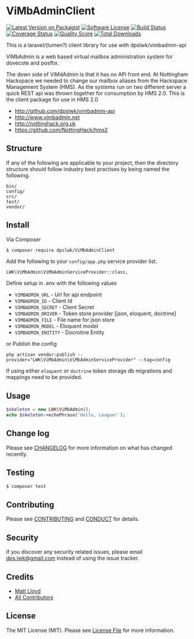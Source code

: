 # ViMbAdminClient

[![Latest Version on Packagist][ico-version]][link-packagist]
[![Software License][ico-license]](LICENSE.md)
[![Build Status][ico-travis]][link-travis]
[![Coverage Status][ico-scrutinizer]][link-scrutinizer]
[![Quality Score][ico-code-quality]][link-code-quality]
[![Total Downloads][ico-downloads]][link-downloads]

This is a laravel/(lumen?) client library for use with dpslwk/vimbadmin-api

ViMbAdmin is a web based virtual mailbox administration system for dovecote and posftix.

The down side of ViMdAdmin is that it has no APi front end. At Nottingham Hackspace we needed to change our mailbox aliases from the Hackspace Management System (HMS). As the systems run on two different server a quick REST api was thrown together for consumption by HMS 2.0. This is the client package for use in HMS 2.0

* http://github.com/dpslwk/vimbadmin-api
* http://www.vimbadmin.net 
* http://nottinghack.org.uk
* https://github.com/NottingHack/hms2

## Structure

If any of the following are applicable to your project, then the directory structure should follow industry best practises by being named the following.

```
bin/        
config/
src/
test/
vendor/
```


## Install

Via Composer

``` bash
$ composer require dpslwk/ViMbAdminClient
```

Add the following to your `config/app.php` service provider list. 
```
LWK\ViMbAdmin\ViMbAdminServiceProvider::class,
```

Define setup in .env with the following values

* `VIMBADMIN_URL` - Url for api endpoint
* `VIMBADMIN_ID` - Client Id
* `VIMBADMIN_SECRET` - Client Secret
* `VIMBADMIN_DRIVER` - Token store provider [json, eloquent, doctrine]
* `VIMBADMIN_FILE` - File name for json store
* `VIMBADMIN_MODEL` - Eloquent model
* `VIMBADMIN_ENITITY` - Docrotine Entity

or Publish the config
```
php artisan vendor:publish --provider="LWK\ViMbAdmin\ViMbAdminServiceProvider" --tag=config
```

If using either `eloquent` or `doctrine` token storage db migrations and mappings need to be provided.

## Usage

``` php
$skeleton = new LWK\ViMbAdmin();
echo $skeleton->echoPhrase('Hello, League!');
```

## Change log

Please see [CHANGELOG](CHANGELOG.md) for more information on what has changed recently.

## Testing

``` bash
$ composer test
```

## Contributing

Please see [CONTRIBUTING](CONTRIBUTING.md) and [CONDUCT](CONDUCT.md) for details.

## Security

If you discover any security related issues, please email dps.lwk@gmail.com instead of using the issue tracker.

## Credits

- [Matt Lloyd][link-author]
- [All Contributors][link-contributors]

## License

The MIT License (MIT). Please see [License File](LICENSE.md) for more information.

[ico-version]: https://img.shields.io/packagist/v/dpslwk/ViMbAdminClient.svg?style=flat-square
[ico-license]: https://img.shields.io/badge/license-MIT-brightgreen.svg?style=flat-square
[ico-travis]: https://img.shields.io/travis/dpslwk/ViMbAdminClient/master.svg?style=flat-square
[ico-scrutinizer]: https://img.shields.io/scrutinizer/coverage/g/dpslwk/ViMbAdminClient.svg?style=flat-square
[ico-code-quality]: https://img.shields.io/scrutinizer/g/dpslwk/ViMbAdminClient.svg?style=flat-square
[ico-downloads]: https://img.shields.io/packagist/dt/dpslwk/ViMbAdminClient.svg?style=flat-square

[link-packagist]: https://packagist.org/packages/dpslwk/ViMbAdminClient
[link-travis]: https://travis-ci.org/dpslwk/ViMbAdminClient
[link-scrutinizer]: https://scrutinizer-ci.com/g/dpslwk/ViMbAdminClient/code-structure
[link-code-quality]: https://scrutinizer-ci.com/g/dpslwk/ViMbAdminClient
[link-downloads]: https://packagist.org/packages/dpslwk/ViMbAdminClient
[link-author]: https://github.com/dpslwk
[link-contributors]: ../../contributors
